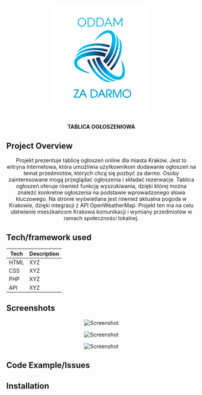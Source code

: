 <h1 align="center">

<br>

<p align="center">
<img src="https://github.com/grochot-agh/final-project-kapibary/blob/main/img/logomaker.png" width = 50% height = 50% alt="Logo">
</p>





</h1>

<h4 align="center">TABLICA OGŁOSZENIOWA</h4>


## Project Overview 
<p align="center">
Projekt prezentuje tablicę ogłoszeń online dla miasta Kraków. Jest to witryna internetowa, która umożliwia użytkownikom dodawanie ogłoszeń na temat przedmiotów, których chcą się pozbyć za darmo. Osoby zainteresowane mogą przeglądać ogłoszenia i składać rezerwacje. Tablica ogłoszeń oferuje również funkcję wyszukiwania, dzięki której można znaleźć konkretne ogłoszenia na podstawie wprowadzonego słowa kluczowego. Na stronie wyświetlana jest również aktualna pogoda w Krakowie, dzięki integracji z API OpenWeatherMap. Projekt ten ma na celu ułatwienie mieszkańcom Krakowa komunikacji i wymiany przedmiotów w ramach społeczności lokalnej.
</p>

## Tech/framework used 

| Tech                                                    | Description                              |
| ------------------------------------------------------- | ---------------------------------------- |
| HTML                           | XYZ   |
| CSS                           | XYZ   |
| PHP                           | XYZ   |
| API                           | XYZ   |


## Screenshots

<p align="center">
    <img src="" alt="Screenshot">
</p>

<p align="center">
    <img src="" alt="Screenshot">
</p>

<p align="center">
    <img src="" alt="Screenshot">
</p>

## Code Example/Issues


## Installation




